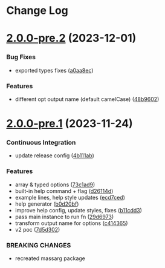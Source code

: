 # Change Log

# [2.0.0-pre.2](https://github.com/chenasraf/massarg/compare/v2.0.0-pre.1...v2.0.0-pre.2) (2023-12-01)


### Bug Fixes

* exported types fixes ([a0aa8ec](https://github.com/chenasraf/massarg/commit/a0aa8ecbb7c112033842f080caaea666a75b88b1))


### Features

* different opt output name (default camelCase) ([48b9602](https://github.com/chenasraf/massarg/commit/48b96022e42c6de1776485be1d829247f50cb6ad))

# [2.0.0-pre.1](https://github.com/chenasraf/massarg/compare/v1.0.6...v2.0.0-pre.1) (2023-11-24)


### Continuous Integration

* update release config ([4b111ab](https://github.com/chenasraf/massarg/commit/4b111ab6f69666a1f5540b08fc932bcf2ac03ee4))


### Features

* array & typed options ([73c1ad9](https://github.com/chenasraf/massarg/commit/73c1ad95913ab3cba5ca304e2759a9fd76212ccc))
* built-in help command + flag ([d26114d](https://github.com/chenasraf/massarg/commit/d26114dd321362c9987045878fb94fc63eb91f7e))
* example lines, help style updates ([ecd7ced](https://github.com/chenasraf/massarg/commit/ecd7ced3e8ed1f9f771d4e7522d4a8a6c76ae320))
* help generator ([b0d20bf](https://github.com/chenasraf/massarg/commit/b0d20bf48a2c37aedab6f12b078417706b0d3e89))
* improve help config, update styles, fixes ([b11cdd3](https://github.com/chenasraf/massarg/commit/b11cdd35a8ac0ac2c61148ddb4487dce4c0f5fca))
* pass main instance to run fn ([29d6973](https://github.com/chenasraf/massarg/commit/29d6973eecbaa2d86e496387fe946a53c9662466))
* transform output name for options ([c414365](https://github.com/chenasraf/massarg/commit/c414365fbe602419a19f5522055e5b3c2fed761a))
* v2 poc ([7d5d302](https://github.com/chenasraf/massarg/commit/7d5d3025c6c65ee2d858aaf1beed50d847f423b4))


### BREAKING CHANGES

* recreated massarg package
